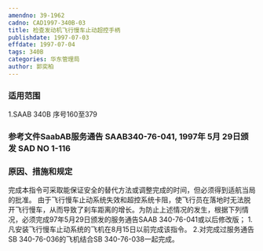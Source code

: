 ```yaml
---
amendno: 39-1962
cadno: CAD1997-340B-03
title: 检查发动机飞行慢车止动超控手柄
publishdate: 1997-07-03
effdate: 1997-07-04
tags: 340B
categories: 华东管理局
author: 郭奕柏
---
```


### 适用范围 
1.SAAB 340B 序号160至379

<!--more-->
### 参考文件SaabAB服务通告 SAAB340-76-041, 1997年 5月 29日颁发 SAD NO 1-116           

### 原因、措施和规定 
完成本指令可采取能保证安全的替代方法或调整完成的时间，但必须得到适航当局的批准。 
    由于飞行慢车止动系统失效和超控系统卡阻，使飞行员在落地时无法脱开飞行慢车，从而导致了刹车距离的增长。为防止上述情况的发生，根据下列情况，必须完成97年5月29日颁发的服务通告SAAB 340-76-041或以后修改版； 
    1.凡安装飞行慢车止动系统的飞机在8月15日以前完成该指令。 
    2.对完成过服务通告SB 340-76-036的飞机结合SB 340-76-038一起完成。
